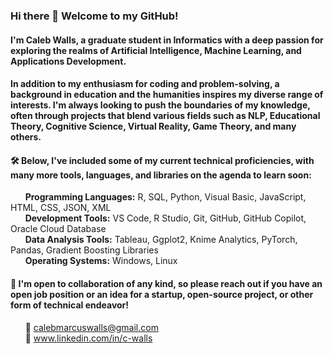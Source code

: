 
### Hi there 👋 Welcome to my GitHub!

#### I'm Caleb Walls, a graduate student in Informatics with a deep passion for exploring the realms of Artificial Intelligence, Machine Learning, and Applications Development.

#### In addition to my enthusiasm for coding and problem-solving, a background in education and the humanities inspires my diverse range of interests. I'm always looking to push the boundaries of my knowledge, often through projects that blend various fields such as NLP, Educational Theory, Cognitive Science, Virtual Reality, Game Theory, and many others. <br>

#### 🛠️ Below, I've included some of my current technical proficiencies, with many more tools, languages, and libraries on the agenda to learn soon:

&nbsp;&nbsp;&nbsp;&nbsp;&nbsp;&nbsp;<b>Programming Languages:</b> R, SQL, Python, Visual Basic, JavaScript, HTML, CSS, JSON, XML <br>
&nbsp;&nbsp;&nbsp;&nbsp;&nbsp;&nbsp;<b>Development Tools:</b> VS Code, R Studio, Git, GitHub, GitHub Copilot, Oracle Cloud Database <br>
&nbsp;&nbsp;&nbsp;&nbsp;&nbsp;&nbsp;<b>Data Analysis Tools:</b> Tableau, Ggplot2, Knime Analytics, PyTorch, Pandas, Gradient Boosting Libraries <br>
&nbsp;&nbsp;&nbsp;&nbsp;&nbsp;&nbsp;<b>Operating Systems:</b> Windows, Linux <br>


#### 🚀 I'm open to collaboration of any kind, so please reach out if you have an open job position or an idea for a startup, open-source project, or other form of technical endeavor!

  &nbsp;&nbsp;&nbsp;&nbsp;&nbsp;&nbsp;📧 calebmarcuswalls@gmail.com <br>
  &nbsp;&nbsp;&nbsp;&nbsp;&nbsp;&nbsp;🔗 www.linkedin.com/in/c-walls


<!-- Add:
    Currently learning
    Currently working on
    Projects
-->

